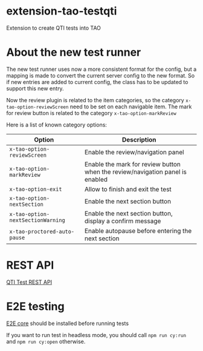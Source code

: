 extension-tao-testqti
=====================

Extension to create QTI tests into TAO


About the new test runner
=========================

The new test runner uses now a more consistent format for the config, but a mapping is made to convert the current server config to the new format. So if new entries are added to current config, the class has to be updated to support this new entry.

Now the review plugin is related to the item categories, so the category `x-tao-option-reviewScreen` need to be set on each navigable item. The mark for review button is related to the category `x-tao-option-markReview`

Here is a list of known category options:

| Option | Description |
| --- | --- |
| `x-tao-option-reviewScreen` | Enable the review/navigation panel |
| `x-tao-option-markReview` | Enable the mark for review button when the review/navigation panel is enabled |
| `x-tao-option-exit` | Allow to finish and exit the test |
| `x-tao-option-nextSection` | Enable the next section button |
| `x-tao-option-nextSectionWarning` | Enable the next section button, display a confirm message |
| `x-tao-proctored-auto-pause` | Enable autopause before entering the next section |


REST API
========

[QTI Test REST API](https://openapi.taotesting.com/viewer/?url=https://raw.githubusercontent.com/oat-sa/extension-tao-testqti/master/doc/swagger.json)

E2E testing
===========

[E2E core](https://github.com/oat-sa/e2e-runner/pull/1) should be installed before running tests

If you want to run test in headless mode, you should call `npm run cy:run` and `npm run cy:open` otherwise.
